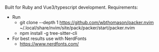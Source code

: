 Built for Ruby and Vue3/typescript development.
Requirements:
- Run
  - git clone --depth 1 https://github.com/wbthomason/packer.nvim ~/.local/share/nvim/site/pack/packer/start/packer.nvim
  - npm install -g tree-sitter-cli
- For best results use with NerdFonts
  - https://www.nerdfonts.com/ 
